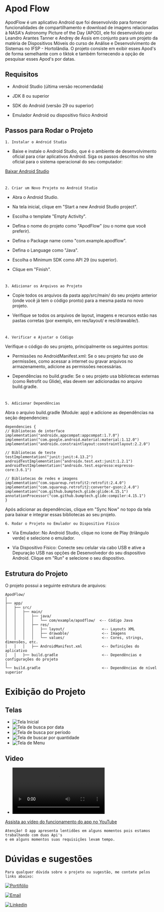 
# Apod Flow
ApodFlow é um aplicativo Android que foi desenvolvido para fornecer funcionalidades de compartilhamento e download de imagens relacionadas à NASA's Astronomy Picture of the Day (APOD), ele foi desenvolvido por Leandro Arantes Tanner e Andrey de Assis em conjunto para um projeto da matéria de Dispositivos Móveis do curso de Análise e Desenvolvimento de Sistemas no IFSP - Hortolândia. O projeto consiste em exibir esses Apod's de forma semelhante com o tiktok e também fornecendo a opção de pesquisar esses Apod's por datas.




## Requisitos 

- Android Studio (última versão recomendada)

- JDK 8 ou superior

- SDK do Android (versão 29 ou superior)

- Emulador Android ou dispositivo físico Android


## Passos para Rodar o Projeto 

    1. Instalar o Android Studio

- Baixe e instale o Android Studio, que é o ambiente de desenvolvimento oficial para criar aplicativos Android. 
Siga os passos descritos no site oficial para o sistema operacional do seu computador:

[Baixar Android Studio](https://developer.android.com/studio)

#

    2. Criar um Novo Projeto no Android Studio

- Abra o Android Studio.

- Na tela inicial, clique em "Start a new Android Studio project".

- Escolha o template "Empty Activity".

- Defina o nome do projeto como "ApodFlow" (ou o nome que você preferir).

- Defina o Package name como "com.example.apodflow".

- Defina o Language como "Java".

- Escolha o Minimum SDK como API 29 (ou superior).

- Clique em "Finish".

#

    3. Adicionar os Arquivos ao Projeto

- Copie todos os arquivos da pasta app/src/main/ do seu projeto anterior (onde você já tem o código pronto) para a mesma pasta no novo projeto.

- Verifique se todos os arquivos de layout, imagens e recursos estão nas pastas corretas (por exemplo, em res/layout/ e res/drawable/).

#

    4. Verificar e Ajustar o Código

Verifique o código do seu projeto, principalmente os seguintes pontos:

- Permissões no AndroidManifest.xml: Se o seu projeto faz uso de permissões, como acessar a internet ou gravar arquivos no armazenamento, adicione as permissões necessárias.

- Dependências no build.gradle: Se o seu projeto usa bibliotecas externas (como Retrofit ou Glide), elas devem ser adicionadas no arquivo build.gradle.

#

    5. Adicionar Dependências

Abra o arquivo build.gradle (Module: app) e adicione as dependências na seção dependencies:

    dependencies {
    // Bibliotecas de interface
    implementation("androidx.appcompat:appcompat:1.7.0")
    implementation("com.google.android.material:material:1.12.0")
    implementation("androidx.constraintlayout:constraintlayout:2.2.0")
    
    // Bibliotecas de teste
    testImplementation("junit:junit:4.13.2")
    androidTestImplementation("androidx.test.ext:junit:1.2.1")
    androidTestImplementation("androidx.test.espresso:espresso-core:3.6.1")
    
    // Bibliotecas de redes e imagens
    implementation("com.squareup.retrofit2:retrofit:2.4.0")
    implementation("com.squareup.retrofit2:converter-gson:2.4.0")
    implementation("com.github.bumptech.glide:glide:4.15.1")
    annotationProcessor("com.github.bumptech.glide:compiler:4.15.1")
    }

Após adicionar as dependências, clique em "Sync Now" no topo da tela para baixar e integrar essas bibliotecas ao seu projeto.

    6. Rodar o Projeto no Emulador ou Dispositivo Físico

- Via Emulador: No Android Studio, clique no ícone de Play (triângulo verde) e selecione o emulador.

- Via Dispositivo Físico: Conecte seu celular via cabo USB e ative a Depuração USB nas opções de Desenvolvedor do seu dispositivo Android. Clique em "Run" e selecione o seu dispositivo.

## Estrutura do Projeto

O projeto possui a seguinte estrutura de arquivos:

    ApodFlow/
    │
    ├── app/
    │   ├── src/
    │   │   ├── main/
    │   │   │   ├── java/
    │   │   │   │   └── com/example/apodflow/  <-- Código Java
    │   │   │   ├── res/
    │   │   │   │   ├── layout/                 <-- Layouts XML
    │   │   │   │   ├── drawable/               <-- Imagens
    │   │   │   │   └── values/                 <-- Cores, strings, dimensões, etc.
    │   │   │   ├── AndroidManifest.xml         <-- Definições do aplicativo
    │   │   ├── build.gradle                    <-- Dependências e configurações do projeto
    │
    └── build.gradle                            <-- Dependências de nível superior



# Exibição do Projeto

## Telas

- ![Tela Inicial](img/tela-inicial.jpg)
- ![Tela de busca por data](img/tela-data.jpg)
- ![Tela de busca por período](img/tela-periodo.jpg)
- ![Tela de buscar por quantidade](img/tela-quantidade.jpg)
- ![Tela de Menu](img/tela-menu.jpg)

## Video

- ![Video](img/app_rodando.mp4)

[Assista ao vídeo do funcionamento do app no YouTube](https://youtube.com/shorts/vudCM-TycYE?feature=share)



    Atenção! O app apresenta lentidões em alguns momentos pois estamos trabalhando com duas Api's 
    e em alguns momentos suas requisições levam tempo.

# Dúvidas e sugestões

    Para qualquer dúvida sobre o projeto ou sugestão, me contate pelos links abaixo:

[![Portifólio](https://img.shields.io/badge/Portifólio-1DA1F2?style=for-the-badge)](https://ltdev.site/)

[![Email](https://img.shields.io/badge/EMAIL-1DA1F2?style=for-the-badge)](https://rebrand.ly/lt_email)

[![Linkedin](https://img.shields.io/badge/Linkedin-1DA1F2?style=for-the-badge)](https://bit.ly/linkedinltanner)
